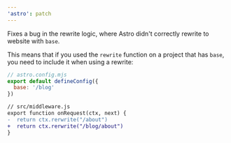 ```yaml
---
'astro': patch
---
```


Fixes a bug in the rewrite logic, where Astro didn't correctly rewrite to website with `base`.

This means that if you used the `rewrite` function on a project that has `base`, you need to include it when using a rewrite:

```js
// astro.config.mjs
export default defineConfig({
  base: '/blog'
})
```

```diff
// src/middleware.js
export function onRequest(ctx, next) {
-  return ctx.rerwrite("/about")
+  return ctx.rerwrite("/blog/about")
}
```
